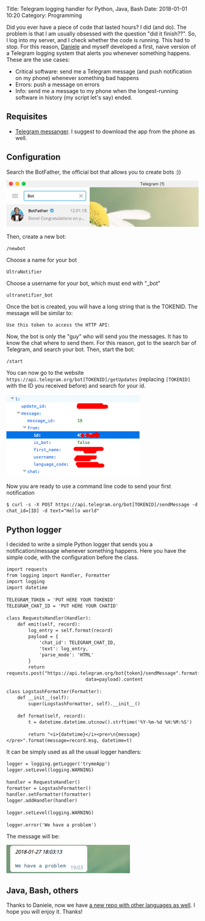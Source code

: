 Title: Telegram logging handler for Python, Java, Bash
Date: 2018-01-01 10:20
Category: Programming

Did you ever have a piece of code that lasted hours? I did (and do). The problem is that I am usually obsessed with the question "did it finish??". So, I log into my server, and I check whether the code is running. This had to stop. For this reason, [Daniele](http://disi.unitn.it/~foroni/) and myself developed a first, naive version of a Telegram logging system that alerts you whenever something happens. These are the use cases:

* Critical software: send me a Telegram message (and push notification on my phone) whenever something bad happens
* Errors: push a message on errors
* Info: send me a message to my phone when the longest-running software in history (my script let's say) ended.

## Requisites

* [Telegram messanger](https://telegram.org/). I suggest to download the app from the phone as well.

## Configuration

Search the BotFather, the official bot that allows you to create bots :))

![Telegram BotFather](/images/telegram_notificator2.jpg)

Then, create a new bot:

    /newbot

Choose a name for your bot

    UltraNotifier

Choose a username for your bot, which must end with "_bot"

    ultranotifier_bot

Once the bot is created, you will have a long string that is the TOKENID. The message will be similar to:

    Use this token to access the HTTP API:

Now, the bot is only the "guy" who will send you the messages. It has to know the chat where to send them. For this reason, got to the search bar of Telegram, and search your bot. Then, start the bot:

    /start

You can now go to the website `https://api.telegram.org/bot[TOKENID]/getUpdates` (replacing `[TOKENID]` with the ID you received before) and search for your id.

![Telegram chat id](/images/telegram_notificator3.png)

Now you are ready to use a command line code to send your first notification

    $ curl -s -X POST https://api.telegram.org/bot[TOKENID]/sendMessage -d chat_id=[ID] -d text="Hello world"

## Python logger

I decided to write a simple Python logger that sends you a notification/message whenever something happens. Here you have the simple code, with the configuration before the class.


    import requests
    from logging import Handler, Formatter
    import logging
    import datetime
     
    TELEGRAM_TOKEN = 'PUT HERE YOUR TOKENID'
    TELEGRAM_CHAT_ID = 'PUT HERE YOUR CHATID'

    class RequestsHandler(Handler):
    	def emit(self, record):
    		log_entry = self.format(record)
    		payload = {
    			'chat_id': TELEGRAM_CHAT_ID,
    			'text': log_entry,
    			'parse_mode': 'HTML'
    		}
    		return requests.post("https://api.telegram.org/bot{token}/sendMessage".format(token=TELEGRAM_TOKEN),
    							 data=payload).content
     
    class LogstashFormatter(Formatter):
    	def __init__(self):
    		super(LogstashFormatter, self).__init__()
        
    	def format(self, record):
    		t = datetime.datetime.utcnow().strftime('%Y-%m-%d %H:%M:%S')
        
    		return "<i>{datetime}</i><pre>\n{message}</pre>".format(message=record.msg, datetime=t)

It can be simply used as all the usual logger handlers:

	logger = logging.getLogger('trymeApp')
	logger.setLevel(logging.WARNING)
     
	handler = RequestsHandler()
	formatter = LogstashFormatter()
	handler.setFormatter(formatter)
	logger.addHandler(handler)
     
	logger.setLevel(logging.WARNING)
     
	logger.error('We have a problem')

The message will be:

![Telegram error notification](/images/telegram_notificator1.png)

## Java, Bash, others

Thanks to Daniele, now we have [a new repo with other languages as well](https://github.com/forons/telegram-log). I hope you will enjoy it. Thanks!








